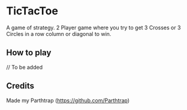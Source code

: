# TicTacToe

A game of strategy. 2 Player game where you try to get 3 Crosses or 3 Circles in a row column or diagonal to win.

## How to play

// To be added

## Credits

Made my Parthtrap (https://github.com/Parthtrap)
